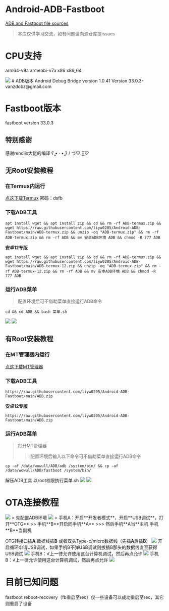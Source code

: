 # Android-ADB-Fastboot
[ADB and Fastboot file sources](https://github.com/rendiix/termux-adb-fastboot.git)
> 本库仅供学习交流，如有问题请向源仓库提issues

# CPU支持
arm64-v8a
armeabi-v7a
x86
x86_64

<img src = "https://github.com/liyw0205/Android-ADB-Fastboot/raw/main/5.jpg" >
# ADB版本
Android Debug Bridge version 1.0.41
Version 33.0.3-vanzdobz@gmail.com

# Fastboot版本
fastboot version 33.0.3

## 特别感谢
感谢rendiix大佬的编译
ʕ ̳• · • ̳ʔ
/ づ♡ =͟͟͞͞♡
## 无Root安装教程
### 在Termux内运行
[点这下载Termux](https://wwu.lanzoul.com/iB8ZD03r51eb)
密码：dsfb

### 下载ADB工具
```
apt install wget && apt install zip && cd && rm -rf ADB-termux.zip && wget https://raw.githubusercontent.com/liyw0205/Android-ADB-Fastboot/main/ADB-termux.zip && unzip -oq "ADB-termux.zip" && rm -rf ADB-termux.zip && rm -rf ADB && mv 安卓ADB环境 ADB && chmod -R 777 ADB
```
**安卓12专版**
```
apt install wget && apt install zip && cd && rm -rf ADB-termux.zip && wget https://raw.githubusercontent.com/liyw0205/Android-ADB-Fastboot/main/ADB-termux-12.zip && unzip -oq "ADB-termux.zip" && rm -rf ADB-termux-12.zip && rm -rf ADB && mv 安卓ADB环境 ADB && chmod -R 777 ADB
```
### 运行ADB菜单
> 配置环境后可不借助菜单直接运行ADB命令
```
cd && cd ADB && bash 菜单.sh
```
<img src = "https://github.com/liyw0205/Android-ADB-Fastboot/raw/main/1.jpg" >
<img src = "https://github.com/liyw0205/Android-ADB-Fastboot/raw/main/2.jpg" >

## 有Root安装教程
### 在MT管理器内运行
[点这下载MT管理器](https://binmt.lanzouy.com/b01bivkzc)

### 下载ADB工具
```
https://raw.githubusercontent.com/liyw0205/Android-ADB-Fastboot/main/ADB.zip 
```
**安卓12专版**
```
https://raw.githubusercontent.com/liyw0205/Android-ADB-Fastboot/main/ADB.zip 
```
### 运行ADB菜单
> 打开MT管理器
>> 配置环境后输入以下命令可不借助菜单直接运行ADB命令
>>> 
```
cp -af /data/wowull/ADB/adb /system/bin/ && cp -af /data/wowull/ADB/fastboot /system/bin/
```
解压ADB工具
以root权限执行菜单.sh
<img src = "https://github.com/liyw0205/Android-ADB-Fastboot/raw/main/3.jpg" >
<img src = "https://github.com/liyw0205/Android-ADB-Fastboot/raw/main/4.jpg" >

# OTA连接教程
<img src = "https://github.com/liyw0205/Android-ADB-Fastboot/raw/main/6.jpg" >
> 先配置ADB环境
<img src = "https://github.com/liyw0205/Android-ADB-Fastboot/raw/main/11.jpg" >
> 手机A：开启**开发者模式**，开启**USB调试**，打开**OTG**
>> 手机**B**开启同手机**A**
>>> 然后手机**A当**主机 手机**B**当副机

OTG转接口插**A**
数据线插**B**
或者双头Type-c/micro数据线（先插**A**后插**B**）
<img src = "https://github.com/liyw0205/Android-ADB-Fastboot/raw/main/7.jpg" >
开启循环申请USB调试，如果手机B不弹USB调试则拔插B那头的数据线直至获得USB调试
<img src = "https://github.com/liyw0205/Android-ADB-Fastboot/raw/main/8.jpg" >
手机B：√上一律允许使用这台计算机调试，然后再点允许
<img src = "https://github.com/liyw0205/Android-ADB-Fastboot/raw/main/9.jpg" >
手机B：√上一律允许使用这台计算机调试，然后再点允许
<img src = "https://github.com/liyw0205/Android-ADB-Fastboot/raw/main/10.jpg" >
# 目前已知问题
fastboot reboot-recovery（fb重启至rec）仅一些设备可以成功重启至rec，其它则重启了设备
